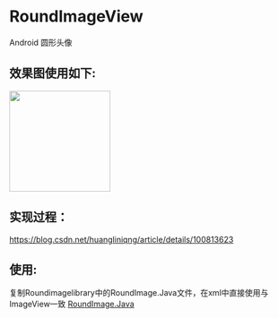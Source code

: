 # RoundImageView
Android 圆形头像 

## 效果图使用如下:
<img src="screenshot/img_screen_shot.png" width="180"/>

## 实现过程：
<https://blog.csdn.net/huangliniqng/article/details/100813623>

## 使用:
复制Roundimagelibrary中的RoundImage.Java文件，在xml中直接使用与ImageView一致
[RoundImage.Java](roundimagelibrary/src/main/java/com.example.roundimagelibrary/RoundImage.java)
